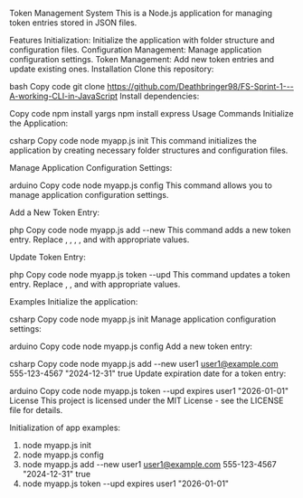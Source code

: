 Token Management System
This is a Node.js application for managing token entries stored in JSON files.

Features
Initialization: Initialize the application with folder structure and configuration files.
Configuration Management: Manage application configuration settings.
Token Management: Add new token entries and update existing ones.
Installation
Clone this repository:

bash
Copy code
git clone <https://github.com/Deathbringer98/FS-Sprint-1---A-working-CLI-in-JavaScript>
Install dependencies:

Copy code
npm install yargs
npm install express
Usage
Commands
Initialize the Application:

csharp
Copy code
node myapp.js init
This command initializes the application by creating necessary folder structures and configuration files.

Manage Application Configuration Settings:

arduino
Copy code
node myapp.js config
This command allows you to manage application configuration settings.

Add a New Token Entry:

php
Copy code
node myapp.js add --new <username> <email> <phone> <expires> <confirmed>
This command adds a new token entry. Replace <username>, <email>, <phone>, <expires>, and <confirmed> with appropriate values.

Update Token Entry:

php
Copy code
node myapp.js token --upd <field> <username> <value>
This command updates a token entry. Replace <field>, <username>, and <value> with appropriate values.

Examples
Initialize the application:

csharp
Copy code
node myapp.js init
Manage application configuration settings:

arduino
Copy code
node myapp.js config
Add a new token entry:

csharp
Copy code
node myapp.js add --new user1 user1@example.com 555-123-4567 "2024-12-31" true
Update expiration date for a token entry:

arduino
Copy code
node myapp.js token --upd expires user1 "2026-01-01"
License
This project is licensed under the MIT License - see the LICENSE file for details.

Initialization of app examples:
1. node myapp.js init
2. node myapp.js config
3. node myapp.js add --new user1 user1@example.com 555-123-4567 "2024-12-31" true
4. node myapp.js token --upd expires user1 "2026-01-01"
